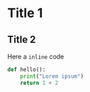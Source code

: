# Title 1

## Title 2
Here a `inline` code
```python
def hello():
    print("Lorem ipsum")
    return 1 + 2
```
